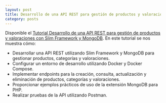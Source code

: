 ```yaml
---
layout: post
title: Desarrollo de una API REST para gestión de productos y valoraciones con Slim Framework y MongoDB
category: posts
---
```


Disponible el [Tutorial Desarrollo de una API REST para gestión de productos y valoraciones con Slim Framework y MongoDB](https://ualmtorres.github.io/TutorialSlimMongoDBAPIProductosValoraciones/). En este tutorial se nos muestra cómo:

* Desarrollar una API REST utilizando Slim Framework y MongoDB para gestionar productos, categorías y valoraciones.
* Configurar un entorno de desarrollo utilizando Docker y Docker Compose.
* Implementar endpoints para la creación, consulta, actualización y eliminación de productos, categorías y valoraciones.
* Proporcionar ejemplos prácticos de uso de la extensión MongoDB para PHP.
* Realizar pruebas de la API utilizando Postman.
